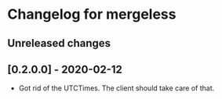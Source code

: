# Changelog for mergeless

## Unreleased changes

## [0.2.0.0] - 2020-02-12

* Got rid of the UTCTimes. The client should take care of that.
